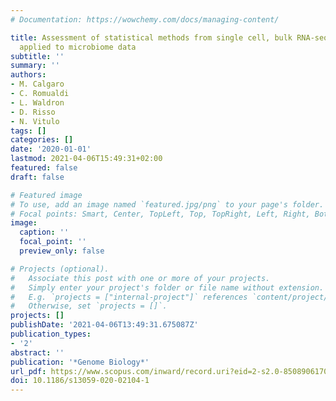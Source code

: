 ```yaml
---
# Documentation: https://wowchemy.com/docs/managing-content/

title: Assessment of statistical methods from single cell, bulk RNA-seq, and metagenomics
  applied to microbiome data
subtitle: ''
summary: ''
authors:
- M. Calgaro
- C. Romualdi
- L. Waldron
- D. Risso
- N. Vitulo
tags: []
categories: []
date: '2020-01-01'
lastmod: 2021-04-06T15:49:31+02:00
featured: false
draft: false

# Featured image
# To use, add an image named `featured.jpg/png` to your page's folder.
# Focal points: Smart, Center, TopLeft, Top, TopRight, Left, Right, BottomLeft, Bottom, BottomRight.
image:
  caption: ''
  focal_point: ''
  preview_only: false

# Projects (optional).
#   Associate this post with one or more of your projects.
#   Simply enter your project's folder or file name without extension.
#   E.g. `projects = ["internal-project"]` references `content/project/deep-learning/index.md`.
#   Otherwise, set `projects = []`.
projects: []
publishDate: '2021-04-06T13:49:31.675087Z'
publication_types:
- '2'
abstract: ''
publication: '*Genome Biology*'
url_pdf: https://www.scopus.com/inward/record.uri?eid=2-s2.0-85089061700&doi=10.1186%2fs13059-020-02104-1&partnerID=40&md5=8f2998bff8e0f89147a75ca6b06e83a5
doi: 10.1186/s13059-020-02104-1
---
```


